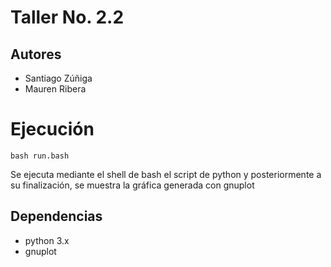 # Taller No. 2.2
## Autores
- Santiago Zúñiga
- Mauren Ribera

# Ejecución

```console
bash run.bash
```
Se ejecuta mediante el shell de bash el script de python y posteriormente a su finalización, se muestra la gráfica generada con gnuplot

## Dependencias

- python 3.x
- gnuplot
